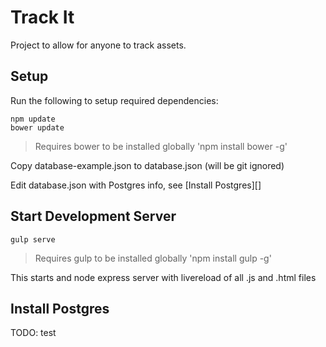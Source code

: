 # Track It

Project to allow for anyone to track assets.

## Setup

Run the following to setup required dependencies:
```
npm update
bower update
```

> Requires bower to be installed globally 'npm install bower -g'

Copy database-example.json to database.json (will be git ignored)

Edit database.json with Postgres info, see [Install Postgres][]

## Start Development Server

```
gulp serve
```

> Requires gulp to be installed globally 'npm install gulp -g'

This starts and node express server with livereload of all .js and .html files

## Install Postgres

 TODO: test